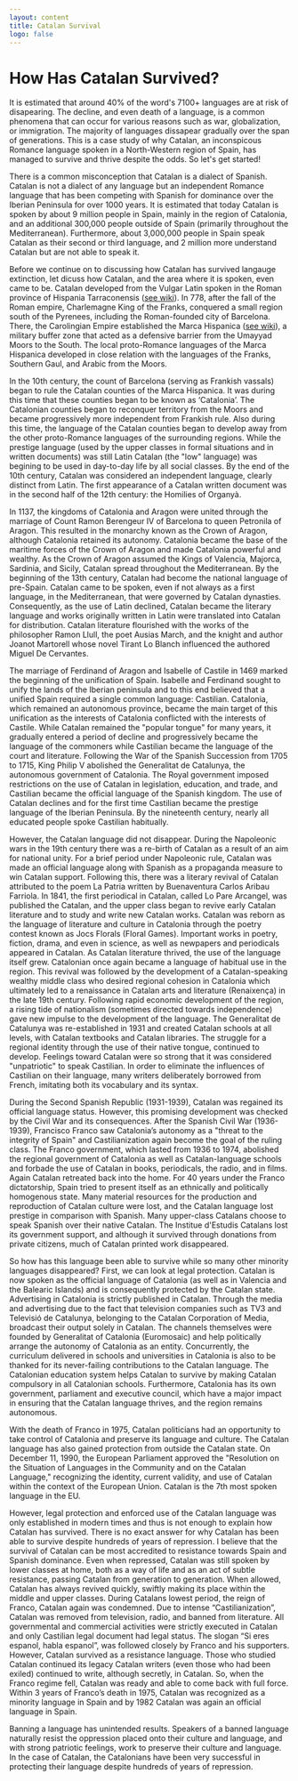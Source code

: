 ```yaml
---
layout: content
title: Catalan Survival
logo: false
---
```


<h1> How Has Catalan Survived? </h1>

<p> It is estimated that around 40% of the word's 7100+ languages are at risk of disapearing. The decline, and even death of a language, is a common phenomena that can occur for various reasons such as war, globalization, or immigration. The majority of languages dissapear gradually over the span of generations. This is a case study of why Catalan, an inconspicous Romance language spoken in a North-Western region of Spain, has managed to survive and thrive despite the odds. So let's get started!  

<p> There is a common misconception that Catalan is a dialect of Spanish. Catalan is not a dialect of any language but an independent Romance language that has been competing with Spanish for dominance over the Iberian Peninsula for over 1000 years. It is estimated that today Catalan is spoken by about 9 million people in Spain, mainly in the region of Catalonia, and an additional 300,000 people outside of Spain (primarily throughout the Mediterranean). Furthermore, about 3,000,000 people in Spain speak Catalan as their second or third language, and 2 million more understand Catalan but are not able to speak it. </p>

<!--<p> Catalan, obviously, is very closely related to Spanish; although it is most closely related to the Occitan language of Southern France. Despite its close relatedness, Catalan differs from Spanish in several ways phonologically. For example, Catalan has retained many Latin sounds that are no longer found in Spanish such as the ‘j’ pronounced [ʒ], and the ‘x’ pronounced [ʃ]. Catalan has a lack of rising diphthongs as in the Catalan ‘be’ vs. Spanish ‘bien’ but does have falling diphthongs that do not appear in Spanish such as ‘eu’, ‘au’, and ‘ou’. Catalan also stresses certain verbs on the root, whereas in Spanish the infinitive ending is stressed (such as Catalan ‘VENdre’ vs. ‘Spanish venDER’). </p>-->

<p> Before we continue on to discussing how Catalan has survived langauge extinction, let dicuss how Catalan, and the area where it is spoken, even came to be. Catalan developed from the Vulgar Latin spoken in the Roman province of Hispania Tarraconensis (<a href="https://en.wikipedia.org/wiki/Hispania_Tarraconensis">see wiki</a>). In 778, after the fall of the Roman empire, Charlemagne King of the Franks, conquered a small region south of the Pyrenees, including the Roman-founded city of Barcelona. There, the Carolingian Empire established the Marca Hispanica (<a href="https://en.wikipedia.org/wiki/Spanish_March">see wiki</a>), a military buffer zone that acted as a defensive barrier from the Umayyad Moors to the South. The local proto-Romance languages of the Marca Hispanica developed in close relation with the languages of the Franks, Southern Gaul, and Arabic from the Moors. 

<!--However, the languages of the Visigoths and Moors had a little impact on Catalan. Additionally, in spite of its proximity to Gaulish, Catalan never adopted the two-case declension system unique to Old French and Occitan. </p>-->

<p> In the 10th century, the count of Barcelona (serving as Frankish vassals) began to rule the Catalan counties of the Marca Hispanica. It was during this time that these counties began to be known as ‘Catalonia’. The Catalonian counties began to reconquer territory from the Moors and became progressively more independent from Frankish rule. Also during this time, the language of the Catalan counties began to develop away from the other proto-Romance languages of the surrounding regions. While the prestige language (used by the upper classes in formal situations and in written documents) was still Latin Catalan (the "low" language) was begining to be used in day-to-day life by all social classes. By the end of the 10th century, Catalan was considered an independent language, clearly distinct from Latin. The first appearance of a Catalan written document was in the second half of the 12th century: the Homilies of Organyà. </p>

<p> In 1137, the kingdoms of Catalonia and Aragon were united through the marriage of Count Ramon Berengeur IV of Barcelona to queen Petronila of Aragon. This resulted in the monarchy known as the Crown of Aragon, although Catalonia retained its autonomy. Catalonia became the base of the maritime forces of the Crown of Aragon and made Catalonia powerful and wealthy. As the Crown of Aragon assumed the Kings of Valencia, Majorca, Sardinia, and Sicily, Catalan spread throughout the Mediterranean. By the beginning of the 13th century, Catalan had become the national language of pre-Spain. Catalan came to be spoken, even if not always as a first language, in the Mediterranean, that were governed by Catalan dynasties. Consequently, as the use of Latin declined, Catalan became the literary language and works originally written in Latin were translated into Catalan for distribution. Catalan literature flourished with the works of the philosopher Ramon Llull, the poet Ausias March, and the knight and author Joanot Martorell whose novel Tirant Lo Blanch influenced the authored Miguel De Cervantes. </p>

<p> The marriage of Ferdinand of Aragon and Isabelle of Castile in 1469 marked the beginning of the unification of Spain. Isabelle and Ferdinand sought to unify the lands of the Iberian peninsula and to this end believed that a unified Spain required a single common language: Castilian. Catalonia, which remained an autonomous province, became the main target of this unification as the interests of Catalonia conflicted with the interests of Castile. While Catalan remained the "popular tongue" for many years, it gradually entered a period of decline and progressively became the language of the commoners while Castilian became the language of the court and literature. Following the War of the Spanish Succession from 1705 to 1715, King Philip V abolished the Generalitat de Catalunya, the autonomous government of Catalonia. The Royal government imposed restrictions on the use of Catalan in legislation, education, and trade, and Castilian became the official language of the Spanish kingdom. The use of Catalan declines and for the first time Castilian became the prestige language of the Iberian Peninsula. By the nineteenth century, nearly all educated people spoke Castilian habitually. </p>

<p> However, the Catalan language did not disappear. During the Napoleonic wars in the 19th century there was a re-birth of Catalan as a result of an aim for national unity. For a brief period under Napoleonic rule, Catalan was made an official language along with Spanish as a propaganda measure to win Catalan support. Following this, there was a literary revival of Catalan attributed to the poem La Patria written by Buenaventura Carlos Aribau Farriola. In 1841, the first periodical in Catalan, called Lo Pare Arcangel, was published the Catalan, and the upper class began to revive early Catalan literature and to study and write new Catalan works. Catalan was reborn as the language of literature and culture in Catalonia through the poetry contest known as Jocs Florals (Floral Games). Important works in poetry, fiction, drama, and even in science, as well as newpapers and periodicals appeared in Catalan. As Catalan literature thrived, the use of the language itself grew. Catalonian once again became a language of habitual use in the region. This revival was followed by the development of a Catalan-speaking wealthy middle class who desired regional cohesion in Catalonia which ultimately led to a renaissance in Catalan arts and literature (Renaixença) in the late 19th century. Following rapid economic development of the region, a rising tide of nationalism (sometimes directed towards independence) gave new impulse to the development of the language. The Generalitat de Catalunya was re-established in 1931 and created Catalan schools at all levels, with Catalan textbooks and Catalan libraries.  The struggle for a regional identity through the use of their native tongue, continued to develop. Feelings toward Catalan were so strong that it was considered "unpatriotic" to speak Castilian. In order to eliminate the influences of Castilian on their language, many writers deliberately borrowed from French, imitating both its vocabulary and its syntax. </p>

<p> During the Second Spanish Republic (1931-1939), Catalan was regained its official language status. However, this promising development was checked by the Civil War and its consequences. After the Spanish Civil War (1936-1939), Francisco Franco saw Catalonia’s autonomy as a "threat to the integrity of Spain" and Castilianization again become the goal of the ruling class. The Franco government, which lasted from 1936 to 1974, abolished the regional government of Catalonia as well as Catalan-language schools and forbade the use of Catalan in books, periodicals, the radio, and in films. Again Catalan retreated back into the home. For 40 years under the Franco dictatorship, Spain tried to present itself as an ethnically and politically homogenous state. Many material resources for the production and reproduction of Catalan culture were lost, and the Catalan language lost prestige in comparison with Spanish.  Many upper-class Catalans choose to speak Spanish over their native Catalan. The Institue d'Estudis Catalans lost its government support, and although it survived through donations from private citizens, much of Catalan printed work disappeared. </p>

<p> So how has this language been able to survive while so many other minority languages disappeared? First, we can look at legal protection. Catalan is now spoken as the official language of Catalonia (as well as in Valencia and the Balearic Islands) and is consequently protected by the Catalan state. Advertising in Catalonia is strictly published in Catalan. Through the media and advertising due to the fact that television companies such as TV3 and Televisió de Catalunya, belonging to the Catalan Corporation of Media, broadcast their output solely in Catalan. The channels themselves were founded by Generalitat of Catalonia (Euromosaic) and help politically arrange the autonomy of Catalonia as an entity. Concurrently, the curriculum delivered in schools and universities in Catalonia is also to be thanked for its never-failing contributions to the Catalan language. The Catalonian education system helps Catalan to survive by making Catalan compulsory in all Catalonian schools. Furthermore, Catalonia has its own government, parliament and executive council, which have a major impact in ensuring that the Catalan language thrives, and the region remains autonomous. </p>

<p> With the death of Franco in 1975, Catalan politicians had an opportunity to take control of Catalonia and preserve its language and culture. The Catalan language has also gained protection from outside the Catalan state. On December 11, 1990, the European Parliament approved the "Resolution on the Situation of Languages in the Community and on the Catalan Language," recognizing the identity, current validity, and use of Catalan within the context of the European Union. Catalan is the 7th most spoken language in the EU. </p> 

<p> However, legal protection and enforced use of the Catalan language was only established in modern times and thus is not enough to explain how Catalan has survived. There is no exact answer for why Catalan has been able to survive despite hundreds of years of repression. I believe that the survival of Catalan can be most accredited to resistance towards Spain and Spanish dominance.  Even when repressed, Catalan was still spoken by lower classes at home, both as a way of life and as an act of subtle resistance, passing Catalan from generation to generation. When allowed, Catalan has always revived quickly, swiftly making its place within the middle and upper classes. During Catalans lowest period, the reign of Franco, Catalan again was condemned. Due to intense “Castilianization”, Catalan was removed from television, radio, and banned from literature. All governmental and commercial activities were strictly executed in Catalan and only Castilian legal document had legal status. The slogan “Si eres espanol, habla espanol”, was followed closely by Franco and his supporters. However, Catalan survived as a resistance language. Those who studied Catalan continued its legacy Catalan writers (even those who had been exiled) continued to write, although secretly, in Catalan. So, when the Franco regime fell, Catalan was ready and able to come back with full force. Within 3 years of Franco’s death in 1975, Catalan was recognized as a minority language in Spain and by 1982 Catalan was again an official language in Spain. </p> 

<p> Banning a language has unintended results. Speakers of a banned language naturally resist the oppression placed onto their culture and language, and with strong patriotic feelings, work to preserve their culture and language. In the case of Catalan, the Catalonians have been very successful in protecting their language despite hundreds of years of repression. </p>
